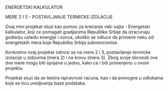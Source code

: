 ENERGETSKI KALKULATOR

MERE 2 I 3 - POSTAVLJANJE TERMICKE IZOLACIJE

Ovaj mini projekat sluzi kao pomoc za kreiranje veb-sajta - Energetski kalkulator,
koji ce pomagati gradjanima Republike Srbije da izracunaju godisnju ustedu
energije i novca, ukoliko se odluce da primene neku od energetskih mera koje
Republika Srbija subvencionise.

Konkretno ovaj projekat odnosi se na mere 2 i 3, postavljenje termicke
izolacije u zidovima (mera 2) i na krovu (mera 3). Zbog svoje slicnosti ove dve
mere mogu biti spojene u jednu, kako ce i biti primenjeno u ovom projektu.

Projekat sluzi da se testira ispravnost racuna, kao i da pomogne u odlukama
koje se ticu uredjivanja baze podataka.